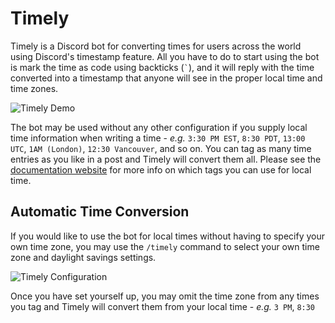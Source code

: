# Timely

Timely is a Discord bot for converting times for users across the world using Discord's timestamp feature.  All you have to do to start using the bot is mark the time as code using backticks (`` ` ``), and it will reply with the time converted into a timestamp that anyone will see in the proper local time and time zones.

![Timely Demo](https://thebobbyllama.github.io/timely-bot/assets/images/bot-demo.png)

The bot may be used without any other configuration if you supply local time information when writing a time - *e.g.* `3:30 PM EST`, `8:30 PDT`, `13:00 UTC`, `1AM (London)`, `12:30 Vancouver`, and so on.  You can tag as many time entries as you like in a post and Timely will convert them all.  Please see the [documentation website](https://thebobbyllama.github.io/timely-bot/) for more info on which tags you can use for local time.

## Automatic Time Conversion

If you would like to use the bot for local times without having to specify your own time zone, you may use the `/timely` command to select your own time zone and daylight savings settings.

![Timely Configuration](https://thebobbyllama.github.io/timely-bot/assets/images/config-blank.png)

Once you have set yourself up, you may omit the time zone from any times you tag and Timely will convert them from your local time - *e.g.* `3 PM`, `8:30`